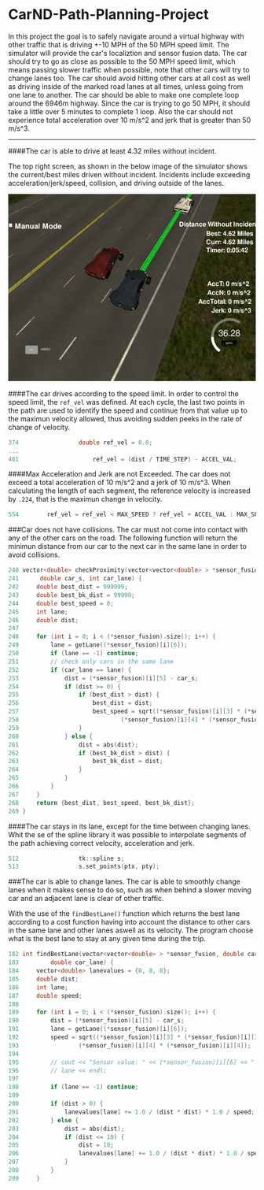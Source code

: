 # CarND-Path-Planning-Project

In this project the goal is to safely navigate around a virtual highway with other traffic that is driving +-10 MPH of the 50 MPH speed limit.
The simulator will provide the car's localiztion and sensor fusion data. The car should try to go as close as possible to the 50 MPH speed limit, which means passing slower traffic when possible, note that other cars will try to change lanes too. The car should avoid hitting other cars at all cost as well as driving inside of the marked road lanes at all times, unless going from one lane to another. The car should be able to make one complete loop around the 6946m highway.
 Since the car is trying to go 50 MPH, it should take a little over 5 minutes to complete 1 loop. 
 Also the car should not experience total acceleration over 10 m/s^2 and jerk that is greater than 50 m/s^3.

[//]: # (Image References)
[image1]: ./img/img02.png
[image11]:./examples/car_ycrcb.png
[image2]: ./examples/hog_result.png
[image3]: ./examples/imgsub.png
[image4]: ./examples/examples.png
[image51]: ./examples/heat1.png
[image52]: ./examples/heat2.png
[image53]: ./examples/heat3.png
[image6]: ./examples/label.png
[image7]: ./examples/output_bboxes.png
[video1]: ./project_video.mp4

---

####The car is able to drive at least 4.32 miles without incident.

The top right screen, as shown in the below image of the simulator shows the current/best miles driven without incident. Incidents include exceeding acceleration/jerk/speed, collision, and driving outside of the lanes. 

![alt text][image1]

####The car drives according to the speed limit.
In order to control the speed limit, the `ref_vel` was defined.
 At each cycle, the last two points in the path are used to identify the speed and continue from that value up to the maximun velocity allowed, thus avoiding sudden peeks in the rate of change of velocity.
 
```cpp
374                 double ref_vel = 0.0; 
...
461                     ref_vel = (dist / TIME_STEP) - ACCEL_VAL;
```
####Max Acceleration and Jerk are not Exceeded.
The car does not exceed a total acceleration of 10 m/s^2 and a jerk of 10 m/s^3.
When calculating the length of each segment, the reference velocity is increased by `.224`, that is the maximun change in velocity. 

```cpp
554        ref_vel = ref_vel < MAX_SPEED ? ref_vel + ACCEL_VAL : MAX_SPEED;

```
###Car does not have collisions.
The car must not come into contact with any of the other cars on the road.
The following function will return the minimun distance from our car to the next car in the same lane in order to avoid collisions.

```cpp
240 vector<double> checkProximity(vector<vector<double> > *sensor_fusion,
241      double car_s, int car_lane) {
242     double best_dist = 999999;
243     double best_bk_dist = 99999;
244     double best_speed = 0;
245     int lane;
246     double dist;
247 
248     for (int i = 0; i < (*sensor_fusion).size(); i++) {
249         lane = getLane((*sensor_fusion)[i][6]);
250         if (lane == -1) continue;
251         // check only cars in the same lane
252         if (car_lane == lane) {
253             dist = (*sensor_fusion)[i][5] - car_s;
254             if (dist >= 0) {
255                 if (best_dist > dist) {
256                     best_dist = dist;
257                     best_speed = sqrt((*sensor_fusion)[i][3] * (*sensor_fusion)[i][3] +
258                             (*sensor_fusion)[i][4] * (*sensor_fusion)[i][4]);
259                 }
260             } else {
261                 dist = abs(dist);
262                 if (best_bk_dist > dist) {
263                     best_bk_dist = dist;
264                 }
265             }
266         }
267     }
268     return {best_dist, best_speed, best_bk_dist};
269 }

```

####The car stays in its lane, except for the time between changing lanes.
Whit the se of the spline library it was possible to interpolate segments of the path achieving correct velocity, acceleration and jerk.

```cpp
512                 tk::spline s;
513                 s.set_points(ptx, pty);

```


###The car is able to change lanes.
The car is able to smoothly change lanes when it makes sense to do so, such as when behind a slower moving car and an adjacent lane is clear of other traffic.

With the use of the  `findBestLane()` function which returns the best lane according to a cost function having into account the distance to other cars in the same lane and other lanes aswell as its velocity. The program choose what is the best lane to stay at any given time during the trip.


```cpp
182 int findBestLane(vector<vector<double> > *sensor_fusion, double car_s,
183         double car_lane) {
184     vector<double> lanevalues = {0, 0, 0};
185     double dist;
186     int lane;
187     double speed;
188 
189     for (int i = 0; i < (*sensor_fusion).size(); i++) {
190         dist = (*sensor_fusion)[i][5] - car_s;
191         lane = getLane((*sensor_fusion)[i][6]);
192         speed = sqrt((*sensor_fusion)[i][3] * (*sensor_fusion)[i][3] +
193                 (*sensor_fusion)[i][4] * (*sensor_fusion)[i][4]);
194 
195         // cout << "Sensor value: " << (*sensor_fusion)[i][6] << " Sensor lane: " <<
196         // lane << endl;
197 
198         if (lane == -1) continue;
199 
200         if (dist > 0) {
201             lanevalues[lane] += 1.0 / (dist * dist) * 1.0 / speed;
202         } else {
203             dist = abs(dist);
204             if (dist <= 10) {
205                 dist = 10;
206                 lanevalues[lane] += 1.0 / (dist * dist) * 1.0 / speed;
207             }
208         }
209     }


```




